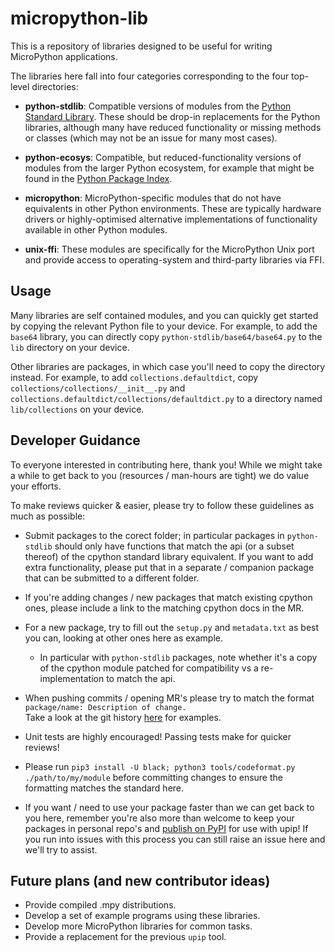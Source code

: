 micropython-lib
===============

This is a repository of libraries designed to be useful for writing
MicroPython applications.

The libraries here fall into four categories corresponding to the four top-level directories:

 * **python-stdlib**: Compatible versions of modules from the [Python Standard Library](https://docs.python.org/3/library/). These should be drop-in replacements for the Python libraries, although many have reduced functionality or missing methods or classes (which may not be an issue for many most cases).

 * **python-ecosys**: Compatible, but reduced-functionality versions of modules from the larger Python ecosystem, for example that might be found in the [Python Package Index](https://pypi.org/).

* **micropython**: MicroPython-specific modules that do not have equivalents in other Python environments. These are typically hardware drivers or highly-optimised alternative implementations of functionality available in other Python modules.

 * **unix-ffi**: These modules are specifically for the MicroPython Unix port and provide access to operating-system and third-party libraries via FFI.

Usage
-----

Many libraries are self contained modules, and you can quickly get started by
copying the relevant Python file to your device. For example, to add the
`base64` library, you can directly copy `python-stdlib/base64/base64.py` to the `lib`
directory on your device.

Other libraries are packages, in which case you'll need to copy the directory instead. For example, to add `collections.defaultdict`, copy `collections/collections/__init__.py` and `collections.defaultdict/collections/defaultdict.py` to a directory named `lib/collections` on your device.

Developer Guidance
------------------

To everyone interested in contributing here, thank you! While we might take a while to get back to you (resources / man-hours are tight) we do value your efforts.

To make reviews quicker & easier, please try to follow these guidelines as much as possible:

* Submit packages to the corect folder; in particular packages in `python-stdlib` should only have functions that match the api (or a subset thereof) of the cpython standard library equivalent. If you want to add extra functionality, please put that in a separate / companion package that can be submitted to a different folder.

* If you're adding changes / new packages that match existing cpython ones, please include a link to the matching cpython docs in the MR.

* For a new package, try to fill out the `setup.py` and `metadata.txt` as best you can, looking at other ones here as example.
  - In particular with `python-stdlib` packages, note whether it's a copy of the cpython module patched for compatibility vs a re-implementation to match the api.

* When pushing commits / opening MR's please try to match the format `package/name: Description of change.`  
  Take a look at the git history [here](https://github.com/micropython/micropython-lib/commits/master) for examples.

* Unit tests are highly encouraged! Passing tests make for quicker reviews!

* Please run `pip3 install -U black; python3 tools/codeformat.py ./path/to/my/module` before committing changes to ensure the formatting matches the standard here.

* If you want / need to use your package faster than we can get back to you here, remember you're also more than welcome to keep your packages in personal repo's and [publish on PyPI](https://docs.micropython.org/en/latest/reference/packages.html) for use with upip! If you run into issues with this process you can still raise an issue here and we'll try to assist.

Future plans (and new contributor ideas)
----------------------------------------

* Provide compiled .mpy distributions.
* Develop a set of example programs using these libraries.
* Develop more MicroPython libraries for common tasks.
* Provide a replacement for the previous `upip` tool.
